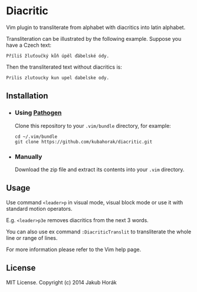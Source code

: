 Diacritic
=========

Vim plugin to transliterate from alphabet with diacritics into latin alphabet.

Transliteration can be illustrated by the following example. Suppose you have a
Czech text:

    Příliš žluťoučký kůň úpěl ďábelské ódy.

Then the transliterated text without diacritics is:

    Prilis zlutoucky kun upel dabelske ody.

Installation
------------

- ### Using [Pathogen](https://github.com/tpope/vim-pathogen)

  Clone this repository to your `.vim/bundle` directory, for example:
  
      cd ~/.vim/bundle
      git clone https://github.com/kubahorak/diacritic.git

- ### Manually

  Download the zip file and extract its contents into your `.vim` directory.

Usage
-----

Use command `<leader>p` in visual mode, visual block mode or use it with
standard motion operators.

E.g. `<leader>p3e` removes diacritics from the next 3 words.

You can also use ex command `:DiacriticTranslit` to transliterate the whole
line or range of lines.

For more information please refer to the Vim help page.

License
-------

MIT License. Copyright (c) 2014 Jakub Horák
